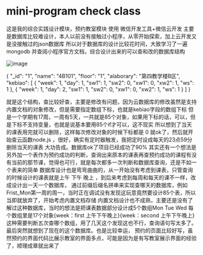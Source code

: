 # mini-program check class
这是我的综合实践设计模块，预约教室模块
使用 微信开发工具+微信云开发
主要是数据库比较难设计，本人以前没有接触过小程序，从零开始探索，加上云开发又是没接触过的json数据库
所以对于数据库的设计比较花时间，大致学习了一遍mongodb 并查阅小程序官方文档，综合设计出来的可以查和改的数据库结构


![image](https://user-images.githubusercontent.com/44400254/143726870-f399c627-20b8-4898-80ec-a89e1d5ba447.png)



{
	"_id": "1",
	"name": "4B101",
	"floor": "1",
	"alaborary": "第四教学楼B区",
	"kebiao": [
		{
			"week": 1,
			"day": 1,
			"sw1": 1,
			"sw2": 0,
			"xw1": 0,
			"xw2": 1,
			"ws": 1
		},
		{
			"week": 1,
			"day": 2,
			"sw1": 1,
			"sw2": 0,
			"xw1": 0,
			"xw2": 1,
			"ws": 1
		}
   ]
}



就是这个结构，查比较好查，主要是修改有问题，因为云数据库的修改虽然是支持内置文档的对象修改，但是需要指定数组下标，也就是kebiao字段的数组下标
但是一个学期有17周，一周有5天，一共就是85个对象，如果用下标的话，可以，但是下标不支持变量，也就是说基本要用85个if才可以，这不现实
所以想到了当天的课表用完就可以删除，这样每次修改对象的时候下标都是 0 就ok了，然后就开始查云函数node.js ，很好，确实有定时器触发，我把定时设成每天的23点59分删除当天的课表
大功告成。数据库ok了项目已经成功了90%
其实还有一个想法是另外加一个表作为预约成功的判断，查询出来原本的课表再查预约成功的课程有没有当前的那节课，觉得也可行，就是每次都多一次判断和数据库查询，还是不如一个表来的简单
数据库设计也是弯弯曲曲的，从一开始没有考虑到课表，只管查询的时候设计的课表就是上午 下午 晚上 ，到后来考虑到每周和每天的课不一样，改成设计出一天一个数据库，
通过前缀后缀名拼串来实现查哪天的数据库，例如Frist_Mon第一周的周一，当时正在调试没有发现这玩意竟然要设计85个表，所以当即就放弃了，开始考虑内置文档存储
内置文档设计也不成熟，主要还是没有了解过这种数据库，当时的想法是把课表数据部分设计成5个数组Mon Tue Wed 每个数组里是17个对象{week：first 上午下午晚上}{week：second 上午下午晚上}
这种需要判断五次查哪个数组，用了几天这个发现这也不行，查询语句写太多了。最后突然就想到了现在的这个数据库。也是比较幸运，
预约的页面比较好写，虽然预约的界面代码比展示教室的界面多点，可能是因为是有写教室展示界面的经验了，顺理成章就出来了
